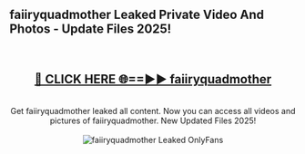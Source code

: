 <h2>faiiryquadmother Leaked Private Video And Photos - Update Files 2025!</h2>
<br>
<div align="center">
<h2><a href="https://top-ai-tools.click/QrbHav" rel="nofollow">🔴 CLICK HERE 🌐==►► faiiryquadmother</a></h2>
<br>
Get faiiryquadmother leaked all content. Now you can access all videos and pictures of faiiryquadmother. New Updated Files 2025!
<br>
<br>
<a href="https://top-ai-tools.click/QrbHav" rel="nofollow" data-target="animated-image.originalLink"><img src="https://i.ibb.co.com/WyWwxjT/player-gif2.gif" alt="faiiryquadmother Leaked  OnlyFans" style="max-width: 100%; display: inline-block;" data-target="animated-image.originalImage"></a>
</div>
<br>